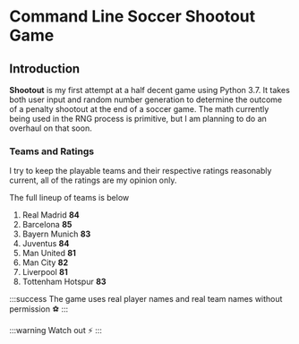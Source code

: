 Command Line Soccer Shootout Game
===

## Introduction

**Shootout** is my first attempt at a half decent game using Python 3.7. It takes both user input and random number generation to determine the outcome of a penalty shootout at the end of a soccer game. The math currently being used in the RNG process is primitive, but I am planning to do an overhaul on that soon.  
### Teams and Ratings

I try to keep the playable teams and their respective ratings reasonably current, all of the ratings are my opinion only.

The full lineup of teams is below


1. Real Madrid **84**
2. Barcelona **85**
3. Bayern Munich **83**
4. Juventus **84**
5. Man United **81** 
6. Man City **82**
7. Liverpool **81**
8. Tottenham Hotspur **83**


:::success
The game uses real player names and real team names without permission ⚽
:::

:::warning
Watch out :zap:
:::